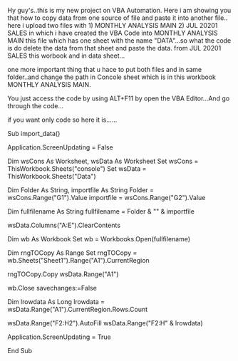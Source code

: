 Hy guy's..this is my new project on VBA Automation.
Here i am showing you that how to copy data from one source of file and paste it into another file..
here i upload two files with  1) MONTHLY ANALYSIS MAIN 
                             2) JUL 20201 SALES
in which i have created the VBA Code into  MONTHLY ANALYSIS MAIN  this file which has one sheet with the name "DATA"...so what the code is do delete the data from that sheet and paste the data.
from  JUL 20201 SALES this worbook and in data sheet...

one more important thing that u hace to put both files and in same folder..and change the path in Concole sheet which is in this workbook MONTHLY ANALYSIS MAIN. 

You  just access the code by using ALT+F11 by open the VBA Editor...And go through the code...

if you want only code so here it is......

Sub import_data()

Application.ScreenUpdating = False

Dim wsCons As Worksheet, wsData As Worksheet
Set wsCons = ThisWorkbook.Sheets("console")
Set wsData = ThisWorkbook.Sheets("Data")

Dim Folder As String, importfile As String
Folder = wsCons.Range("G1").Value
importfile = wsCons.Range("G2").Value

Dim fullfilename As String
fullfilename = Folder & "\" & importfile

wsData.Columns("A:E").ClearContents

Dim wb As Workbook
Set wb = Workbooks.Open(fullfilename)

Dim rngTOCopy As Range
Set rngTOCopy = wb.Sheets("Sheet1").Range("A1").CurrentRegion

rngTOCopy.Copy wsData.Range("A1")

wb.Close savechanges:=False

Dim lrowdata As Long
lrowdata = wsData.Range("A1").CurrentRegion.Rows.Count

wsData.Range("F2:H2").AutoFill wsData.Range("F2:H" & lrowdata)

Application.ScreenUpdating = True

End Sub

